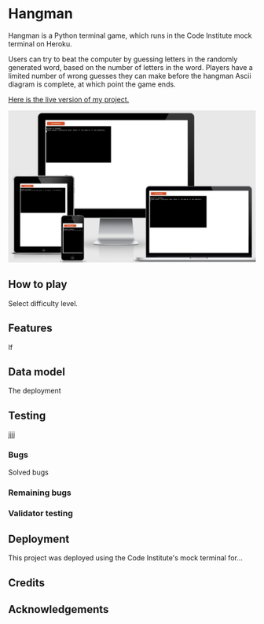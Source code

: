 # Hangman

Hangman is a Python terminal game, which runs in the Code Institute mock terminal on Heroku.

Users can try to beat the computer by guessing letters in the randomly generated word, based on the number of letters in the word. Players have a limited number of wrong guesses they can make before the hangman Ascii diagram is complete, at which point the game ends.


[Here is the live version of my project.](https://hangman-rc.herokuapp.com/)


![Image of Device responsiveness](assets/images/hangman-responsive.png)

## How to play

Select difficulty level.

## Features

If

## Data model

The deployment

## Testing

jjjj

### Bugs

Solved bugs

### Remaining bugs

### Validator testing

## Deployment

This project was deployed using the Code Institute's mock terminal for...

## Credits

## Acknowledgements

